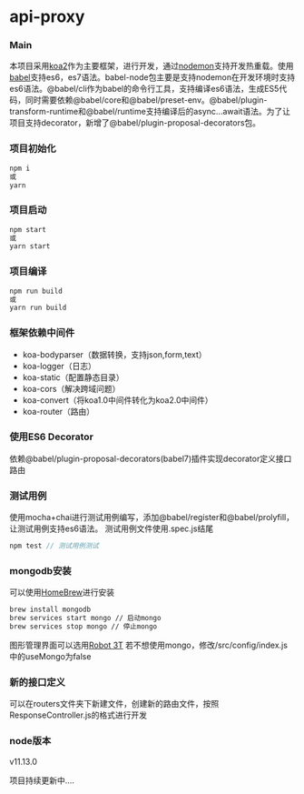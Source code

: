# api-proxy

### Main
本项目采用[koa2](https://koa.bootcss.com/)作为主要框架，进行开发，通过[nodemon](https://github.com/remy/nodemon#nodemon)支持开发热重载。使用[babel](https://www.babeljs.cn/)支持es6，es7语法。babel-node包主要是支持nodemon在开发环境时支持es6语法。@babel/cli作为babel的命令行工具，支持编译es6语法，生成ES5代码，同时需要依赖@babel/core和@babel/preset-env。@babel/plugin-transform-runtime和@babel/runtime支持编译后的async...await语法。为了让项目支持decorator，新增了@babel/plugin-proposal-decorators包。

### 项目初始化
```js
npm i 
或
yarn
```

### 项目启动
```js
npm start
或
yarn start
```

### 项目编译
```js
npm run build
或
yarn run build
```

### 框架依赖中间件
- koa-bodyparser（数据转换，支持json,form,text）
- koa-logger（日志）
- koa-static（配置静态目录）
- koa-cors（解决跨域问题）
- koa-convert（将koa1.0中间件转化为koa2.0中间件）
- koa-router（路由）

### 使用ES6 Decorator
依赖@babel/plugin-proposal-decorators(babel7)插件实现decorator定义接口路由

### 测试用例
使用mocha+chai进行测试用例编写，添加@babel/register和@babel/prolyfill，让测试用例支持es6语法。
测试用例文件使用.spec.js结尾
```js
npm test // 测试用例测试
```

### mongodb安装
可以使用[HomeBrew](https://brew.sh/)进行安装
```sh
brew install mongodb
brew services start mongo // 启动mongo
brew services stop mongo // 停止mongo
```
图形管理界面可以选用[Robot 3T](https://robomongo.org/)
若不想使用mongo，修改/src/config/index.js中的useMongo为false

### 新的接口定义
可以在routers文件夹下新建文件，创建新的路由文件，按照ResponseController.js的格式进行开发

### node版本
v11.13.0

项目持续更新中....

